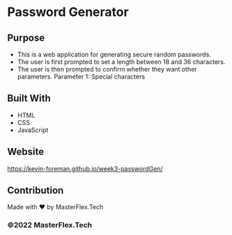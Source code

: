 # Password Generator

## Purpose
* This is a web application for generating secure random passwords.
* The user is first prompted to set a length between 18 and 36 characters.
* The user is then prompted to confirm whether they want other parameters.
  Parameter 1: Special characters

## Built With
* HTML
* CSS
* JavaScript

## Website
https://kevin-foreman.github.io/week3-passwordGen/

## Contribution
Made with ❤️ by MasterFlex.Tech

### ©️2022 MasterFlex.Tech
